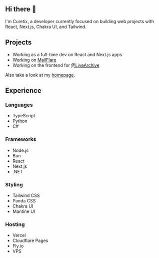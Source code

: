 ## Hi there 👋

I'm Curetix, a developer currently focused on building web projects with React, Next.js, Chakra UI, and Tailwind.

## Projects

- Working as a full-time dev on React and Next.js apps
- Working on [MailFlare](https://github.com/curetix/mailflare-extension)
- Working on the frontend for [@LiveArchive](https://github.com/LiveArchive)

Also take a look at my [homepage](https://curetix.eu).

## Experience

### Languages

- TypeScript
- Python
- C#

### Frameworks

- Node.js
- Bun
- React
- Next.js
- .NET

### Styling

- Tailwind CSS
- Panda CSS
- Chakra UI
- Mantine UI

### Hosting

- Vercel
- Cloudflare Pages
- Fly.io
- VPS
